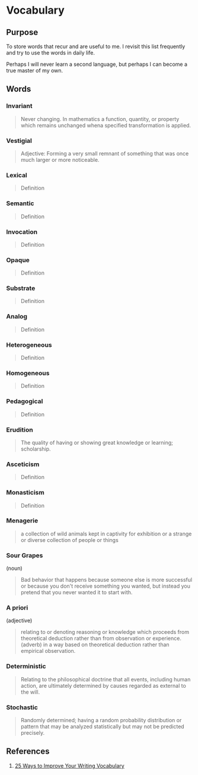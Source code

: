# Vocabulary

## Purpose
To store words that recur and are useful to me. I revisit this list frequently and try to use the words in daily life.

Perhaps I will never learn a second language, but perhaps I can become a true master of my own. 

## Words

### Invariant
> Never changing. In mathematics a function, quantity, or property which remains unchanged whena  specified transformation is applied. 

### Vestigial
> Adjective: Forming a very small remnant of something that was once much larger or more noticeable. 

### Lexical
> Definition

### Semantic
> Definition

### Invocation
> Definition

### Opaque
> Definition

### Substrate
> Definition
 
### Analog
> Definition

### Heterogeneous
> Definition

### Homogeneous
> Definition

### Pedagogical
> Definition

### Erudition
> The quality of having or showing great knowledge or learning; scholarship.

### Asceticism
> Definition

### Monasticism
> Definition

### Menagerie
> a collection of wild animals kept in captivity for exhibition or a strange or diverse collection of people or things

### Sour Grapes
(noun)
> Bad behavior that happens because someone else is more successful or because you don't receive something you wanted, but instead you pretend that you never wanted it to start with.

### A priori
(adjective)
> relating to or denoting reasoning or knowledge which proceeds from theoretical deduction rather than from observation or experience.
(adverb)
> in a way based on theoretical deduction rather than empirical observation.

### Deterministic
> Relating to the philosophical doctrine that all events, including human action, are ultimately determined by causes regarded as external to the will.

### Stochastic
> Randomly determined; having a random probability distribution or pattern that may be analyzed statistically but may not be predicted precisely.

## References
  1. [25 Ways to Improve Your Writing Vocabulary](https://wordcounter.net/blog/2014/01/22/1027_25-ways-to-improve-your-writing-vocabulary.html)
